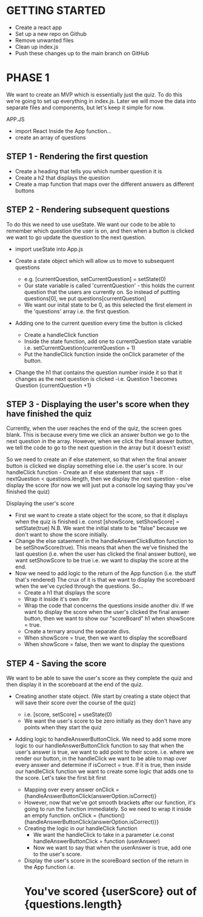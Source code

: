 # GETTING STARTED
- Create a react app
- Set up a new repo on Github
- Remove unwanted files
- Clean up index.js
- Push these changes up to the main branch on GitHub

# PHASE 1
We want to create an MVP which is essentially just the quiz. 
To do this we're going to set up everything in index.js. 
Later we will move the data into separate files and components, but let's keep it simple for now.

APP.JS
- import React 
Inside the App function...
- create an array of questions

## STEP 1 - Rendering the first question
- Create a heading that tells you which number question it is
- Create a h2 that displays the question
- Create a map function that maps over the different answers as different buttons

## STEP 2 - Rendering subsequent questions
To do this we need to use useState. We want our code to be able to remember which question the user is on, and then when a button is clicked we want to go update the question to the next question. 
- import useState into App.js
- Create a state object which will allow us to move to subsequent questions
    - e.g. [currentQuestion, setCurrentQuestion] = setState(0)
    - Our state variable is called 'currentQuestion' - this holds the current question that the users are currently on. So instead of puttting questions[0], we put questions[currentQuestion]
    - We want our inital state to be 0, as this selected the first element in the 'questions' array i.e. the first question.

- Adding one to the current question every time the button is clicked
    - Create a handleClick function
    - Inside the state function, add one to currentQuestion state variable
        i.e. setCurrentQuestion(currentQuestion + 1)
    - Put the handleClick function inside the onClick parameter of the button.

- Change the h1 that contains the question number inside it so that it changes as the next question is clicked
    -i.e. Question 1 becomes Question {currentQuestion +1}

## STEP 3 - Displaying the user's score when they have finished the quiz
Currently, when the user reaches the end of the quiz, the screen goes blank. This is because every time we click an answer button we go to the next question in the array. However, when we click the final answer button, we tell the code to go to the next question in the array but it doesn't exist!

So we need to create an if else statement, so that when the final answer button is clicked we display something else i.e. the user's score.
In our handleClick function
    - Create an if else statement that says
    - If nextQuestion < questions.length, then we display the next question
    - else display the score (for now we will just put a console log saying thay you've finished the quiz)

Displaying the user's score
- First we want to create a state object for the score, so that it displays when the quiz is finished
    i.e. const [showScore, setShowScore] = setState(true)
    N.B. We want the initial state to be "false" because we don't want to show the score initially.
- Change the else sataement in the handleAnswerClickButton function to be setShowScore(true). This means that when the we've finished the last question (i.e. when the user has clicked the final answer button), we want setShowScore to be true i.e. we want to display the score at the end.
- Now we need to add logic to the return of the App function (i.e. the stuff that's rendered)
    The crux of it is that we want to display the scoreboard when the we've cycled through the questions. So...
    - Create a h1 that displays the score
    - Wrap it inside it's own div
    - Wrap the code that concerns the questions inside another div.
    If we want to display the score when the user's clicked the final answer button, then we want to show our "scoreBoard" h1 when showScore = true.
    - Create a ternary around the separate divs.
    - When showScore = true, then we want to display the scoreBoard
    - When showScore = false, then we want to display the questions

## STEP 4 - Saving the score
We want to be able to save the user's score as they complete the quiz and then display it in the scoreboard at the end of the quiz.



- Creating another state object. (We start by creating a state object that will save their score over the course of the quiz)
    - i.e. [score, setScore] = useState(0)
    - We want the user's score to be zero initially as they don't have any points when they start the quiz

- Adding logic to handleAnswerButtonClick. We need to add some more logic to our handleAnswerButtonClick function to say that when the user's answer is true, we want to add point to their score.
    i.e. where we render our button, in the handleClick we want to be able to map over every answer and determine if isCorrect = true. If it is true, then inside our handleClick function we want to create some logic that adds one to the score. Let's take the first bit first
    - Mapping over every answer 
        onClick = {handleAnswerButtonClick(answerOption.isCorrect)}
    - However, now that we've got smooth brackets after our function, it's going to run the function immediately. So we need to wrap it inside an empty function.
        onClick = {function(){handleAnswerButtonClick(answerOption.isCorrect)}}
    - Creating the logic in our handleClick function
        - We want the handleClick to take in a parameter 
            i.e.const handleAnswerButtonClick = function (userAnswer)
        - Now we want to say that when the userAnswer is true, add one to the user's score.
    - Display the user's score in the scoreBoard section of the return in the App function
        i.e. <h1> You've scored {userScore} out of {questions.length}</h1>
         